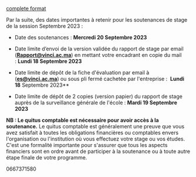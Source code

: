 
[complete format](https://mail.google.com/mail/u/2/#inbox/FMfcgzGtwqNLljttxbmGSpGzSMxlBZMS)

Par la suite, des dates importantes à retenir pour les soutenances de stage de la session Septembre 2023 :  

- Date des soutenances : **Mercredi 20 Septembre 2023**

- Date limite d’envoi de la version validée du rapport de stage par email (**[Rapport@vinci.ac.ma](mailto:Rapport@vinci.ac.ma)**) en mettant votre encadrant en copie du mail : **Lundi 18 Septembre 2023**

- Date limite de dépôt de la fiche d'évaluation par email à (**[es@vinci.ac.ma](mailto:es@vinci.ac.ma)**) ou sous pli fermé cachetée par l'entreprise :  **Lundi 18** Septembre 2023**

- Date limite de dépôt de 2 copies (version papier) du rapport de stage auprès de la surveillance générale de l'école : **Mardi 19 Septembre 2023**

  
**NB : Le quitus comptable est nécessaire pour avoir accès à la soutenance.**
	Le quitus comptable est généralement une preuve que vous avez satisfait à toutes les obligations financières ou comptables envers l'organisation ou l'institution où vous effectuez votre stage ou vos études. C'est une formalité importante pour s'assurer que tous les aspects financiers sont en ordre avant de participer à la soutenance ou à toute autre étape finale de votre programme.

0667371580